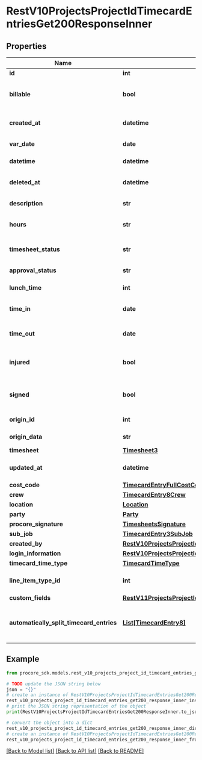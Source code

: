 # RestV10ProjectsProjectIdTimecardEntriesGet200ResponseInner


## Properties

Name | Type | Description | Notes
------------ | ------------- | ------------- | -------------
**id** | **int** | ID | [optional] 
**billable** | **bool** | The billable status of the timecard entry. Must be either true or false. | [optional] 
**created_at** | **datetime** | The date and time when the timecard entry was created. | [optional] 
**var_date** | **date** | The date when the timecard was created. | [optional] 
**datetime** | **datetime** | The estimated UTC date time of record. | [optional] 
**deleted_at** | **datetime** | The date and time when the timecard entry was deleted. | [optional] 
**description** | **str** | The description for the timecard entry. | [optional] 
**hours** | **str** | Total number of hours the resource was on sight. | [optional] 
**timesheet_status** | **str** | Deprecated. Reference status property. | [optional] 
**approval_status** | **str** | Supervisor approval status | [optional] 
**lunch_time** | **int** | Number of hours taken for lunch | [optional] 
**time_in** | **date** | The date and time the timecard was last updated | [optional] 
**time_out** | **date** | The date and time the timecard was last updated | [optional] 
**injured** | **bool** | Whether or not an injury occured during work hours. Must be either true or false. | [optional] 
**signed** | **bool** | Whether or not the timecard has been signed. Must be either true or false. | [optional] 
**origin_id** | **int** | The ID of related external data | [optional] 
**origin_data** | **str** | The value of related external data | [optional] 
**timesheet** | [**Timesheet3**](Timesheet3.md) |  | [optional] 
**updated_at** | **datetime** | The date and time when the timesheet was updated. | [optional] 
**cost_code** | [**TimecardEntryFullCostCode**](TimecardEntryFullCostCode.md) |  | [optional] 
**crew** | [**TimecardEntry8Crew**](TimecardEntry8Crew.md) |  | [optional] 
**location** | [**Location**](Location.md) |  | [optional] 
**party** | [**Party**](Party.md) |  | [optional] 
**procore_signature** | [**TimesheetsSignature**](TimesheetsSignature.md) |  | [optional] 
**sub_job** | [**TimecardEntry3SubJob**](TimecardEntry3SubJob.md) |  | [optional] 
**created_by** | [**RestV10ProjectsProjectIdWorkLogsGet200ResponseInnerCreatedBy**](RestV10ProjectsProjectIdWorkLogsGet200ResponseInnerCreatedBy.md) |  | [optional] 
**login_information** | [**RestV10ProjectsProjectIdWorkLogsGet200ResponseInnerCreatedBy**](RestV10ProjectsProjectIdWorkLogsGet200ResponseInnerCreatedBy.md) |  | [optional] 
**timecard_time_type** | [**TimecardTimeType**](TimecardTimeType.md) |  | [optional] 
**line_item_type_id** | **int** | The ID of the line item type of the timecard entry | [optional] 
**custom_fields** | [**RestV11ProjectsProjectIdRecycleBinIncidentsWitnessStatementsGet200ResponseInnerCustomFields**](RestV11ProjectsProjectIdRecycleBinIncidentsWitnessStatementsGet200ResponseInnerCustomFields.md) |  | [optional] 
**automatically_split_timecard_entries** | [**List[TimecardEntry8]**](TimecardEntry8.md) | Timecard entries returned with associated object as part of overtime_management | [optional] 

## Example

```python
from procore_sdk.models.rest_v10_projects_project_id_timecard_entries_get200_response_inner import RestV10ProjectsProjectIdTimecardEntriesGet200ResponseInner

# TODO update the JSON string below
json = "{}"
# create an instance of RestV10ProjectsProjectIdTimecardEntriesGet200ResponseInner from a JSON string
rest_v10_projects_project_id_timecard_entries_get200_response_inner_instance = RestV10ProjectsProjectIdTimecardEntriesGet200ResponseInner.from_json(json)
# print the JSON string representation of the object
print(RestV10ProjectsProjectIdTimecardEntriesGet200ResponseInner.to_json())

# convert the object into a dict
rest_v10_projects_project_id_timecard_entries_get200_response_inner_dict = rest_v10_projects_project_id_timecard_entries_get200_response_inner_instance.to_dict()
# create an instance of RestV10ProjectsProjectIdTimecardEntriesGet200ResponseInner from a dict
rest_v10_projects_project_id_timecard_entries_get200_response_inner_from_dict = RestV10ProjectsProjectIdTimecardEntriesGet200ResponseInner.from_dict(rest_v10_projects_project_id_timecard_entries_get200_response_inner_dict)
```
[[Back to Model list]](../README.md#documentation-for-models) [[Back to API list]](../README.md#documentation-for-api-endpoints) [[Back to README]](../README.md)


